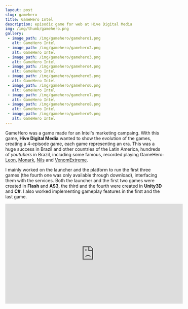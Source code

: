 ```yaml
---
layout: post
slug: gamehero
title: GameHero Intel
description: episodic game for web at Hive Digital Media
img: /img/thumb/gamehero.png
gallery:
 - image_path: /img/gamehero/gamehero1.png
   alt: GameHero Intel
 - image_path: /img/gamehero/gamehero2.png
   alt: GameHero Intel
 - image_path: /img/gamehero/gamehero3.png
   alt: GameHero Intel
 - image_path: /img/gamehero/gamehero4.png
   alt: GameHero Intel
 - image_path: /img/gamehero/gamehero5.png
   alt: GameHero Intel
 - image_path: /img/gamehero/gamehero6.png
   alt: GameHero Intel
 - image_path: /img/gamehero/gamehero7.png
   alt: GameHero Intel
 - image_path: /img/gamehero/gamehero8.png
   alt: GameHero Intel
 - image_path: /img/gamehero/gamehero9.png
   alt: GameHero Intel
---
```


GameHero was a game made for an Intel's marketing campaing. With this game, **Hive Digital Media** wanted to show the evolution of the games, creating a 4-episode game, each game representing an era. This was a huge success in Brazil and other countries of the Latin America, hundreds of *youtubers* in Brazil, including some famous, recorded playing GameHero: [Leon](https://www.youtube.com/watch?v=b0J1PVCaeoc), [Monark](https://www.youtube.com/watch?v=Lp7b0rmmvAM), [Nils](https://www.youtube.com/watch?v=h3pREAnDWq0) and [VenomExtreme](https://www.youtube.com/watch?v=lhEpnCxC_kE).

I mainly worked on the launcher and the platform to run the first three games (the fourth one was only available through download), interfacing them with the services. Both the launcher and the first two games were created in **Flash** and **AS3**, the third and the fourth were created in **Unity3D** and **C#**. I also worked implementing gameplay features in the first and the last game.

<p style="text-align:center"><iframe width="560" height="315" src="https://www.youtube.com/embed/SadLDd4nEzE" frameborder="0" allowfullscreen></iframe></p>
